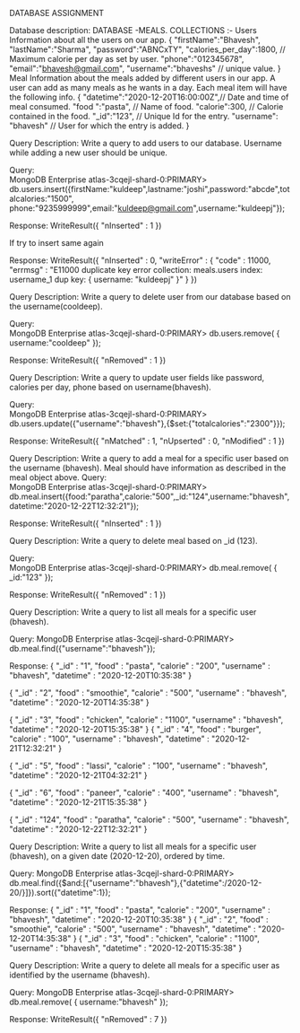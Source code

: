 DATABASE ASSIGNMENT

Database description: 
DATABASE -MEALS.
COLLECTIONS :-
Users
Information about all the users on our app.
{
   "firstName":"Bhavesh",
   "lastName":"Sharma",
   "password":"ABNCxTY",
   "calories_per_day":1800, // Maximum calorie per day as set by user.
   "phone":"012345678",
   "email":"bhavesh@gmail.com",
   "username":"bhaveshs" // unique value.
}
Meal
Information about the meals added by different users in our app. A user can add as many meals as he wants in a day. Each meal item will have the following info.
{
   "datetime":"2020-12-20T16:00:00Z",// Date and time of meal consumed.
   "food ":"pasta", // Name of food.
   "calorie":300, // Calorie contained in the food.
   "_id":"123", // Unique Id for the entry.
   "username": "bhavesh" // User for which the entry is added.
}








Query Description: 	Write a query to add users to our database. Username while adding a new user should be unique.

Query:	
MongoDB Enterprise atlas-3cqejl-shard-0:PRIMARY> db.users.insert({firstName:"kuldeep",lastname:"joshi",password:"abcde",totalcalories:"1500",
phone:"9235999999",email:"kuldeep@gmail.com",username:"kuldeepj"});

Response: 
WriteResult({ "nInserted" : 1 })

If try to insert same again 

Response: 
WriteResult({
        "nInserted" : 0,
        "writeError" : {
                "code" : 11000,
                "errmsg" : "E11000 duplicate key error collection: meals.users index: username_1 dup key: { username: \"kuldeepj\" }"
        }
})


Query Description: 	Write a query to delete user from our database based on the username(cooldeep).

Query:	
MongoDB Enterprise atlas-3cqejl-shard-0:PRIMARY> 	db.users.remove( { username:"cooldeep" });


Response: 
WriteResult({ "nRemoved" : 1 })


Query Description: 	Write a query to update user fields like password, calories per day, phone based on username(bhavesh).

Query:	
MongoDB Enterprise atlas-3cqejl-shard-0:PRIMARY> db.users.update({"username":"bhavesh"},{$set:{"totalcalories":"2300"}});


Response: 
WriteResult({ "nMatched" : 1, "nUpserted" : 0, "nModified" : 1 })





Query Description: Write a query to add a meal for a specific user based on the username (bhavesh). Meal should have information as described in the meal object above.
Query:	
MongoDB Enterprise atlas-3cqejl-shard-0:PRIMARY> db.meal.insert({food:"paratha",calorie:"500",_id:"124",username:"bhavesh",datetime:"2020-12-22T12:32:21"});


Response: 
WriteResult({ "nInserted" : 1 })



Query Description: 	Write a query to delete meal based on _id (123).

Query:	
MongoDB Enterprise atlas-3cqejl-shard-0:PRIMARY> 	db.meal.remove( { _id:"123" });

Response: 
WriteResult({ "nRemoved" : 1 })


Query Description: 	Write a query to list all meals for a specific user (bhavesh).

Query:	MongoDB Enterprise atlas-3cqejl-shard-0:PRIMARY> db.meal.find({"username":"bhavesh"});

Response: 
{ "_id" : "1", "food" : "pasta", "calorie" : "200", "username" : "bhavesh", "datetime" : "2020-12-20T10:35:38" }

{ "_id" : "2", "food" : "smoothie", "calorie" : "500", "username" : "bhavesh", "datetime" : "2020-12-20T14:35:38" }

{ "_id" : "3", "food" : "chicken", "calorie" : "1100", "username" : "bhavesh", "datetime" : "2020-12-20T15:35:38" }
{ "_id" : "4", "food" : "burger", "calorie" : "100", "username" : "bhavesh", "datetime" : "2020-12-21T12:32:21" }

{ "_id" : "5", "food" : "lassi", "calorie" : "100", "username" : "bhavesh", "datetime" : "2020-12-21T04:32:21" }

{ "_id" : "6", "food" : "paneer", "calorie" : "400", "username" : "bhavesh", "datetime" : "2020-12-21T15:35:38" }

{ "_id" : "124", "food" : "paratha", "calorie" : "500", "username" : "bhavesh", "datetime" : "2020-12-22T12:32:21" }



Query Description: 	Write a query to list all meals for a specific user (bhavesh), on a given date (2020-12-20), ordered by time.

Query: 
MongoDB Enterprise atlas-3cqejl-shard-0:PRIMARY> db.meal.find({$and:[{"username":"bhavesh"},{"datetime":/2020-12-20/}]}).sort({"datetime":1});

Response: 
{ "_id" : "1", "food" : "pasta", "calorie" : "200", "username" : "bhavesh", "datetime" : "2020-12-20T10:35:38" }
{ "_id" : "2", "food" : "smoothie", "calorie" : "500", "username" : "bhavesh", "datetime" : "2020-12-20T14:35:38" }
{ "_id" : "3", "food" : "chicken", "calorie" : "1100", "username" : "bhavesh", "datetime" : "2020-12-20T15:35:38" }


Query Description: 	Write a query to delete all meals for a specific user as identified by the username (bhavesh).

Query: 
MongoDB Enterprise atlas-3cqejl-shard-0:PRIMARY>	
db.meal.remove( { username:"bhavesh" });

Response: 
WriteResult({ "nRemoved" : 7 }) 

